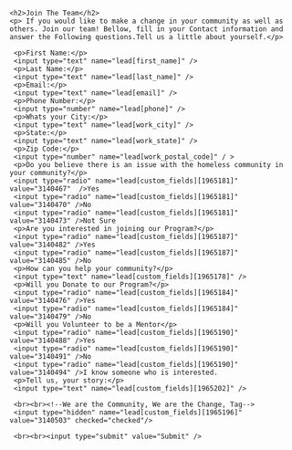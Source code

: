 <html>

    <h2>Join The Team</h2>
    <p> If you would like to make a change in your community as well as others. Join our team! Bellow, fill in your Contact information and answer the Following questions.Tell us a little about yourself.</p>
    
 <form method="post" action="XXXXXXXX.com">
    <input type="hidden" name="w2lid" value="xxxxxxxx" />
    <input type="hidden" name="thank_you_page" value="https://s3.amazonaws.com/uploads.hipchat.com/514/4863862/cWZs6B3pPD4NC5o/sd-me-rainfall-contest-reminder-20161101.jpg" />

     <p>First Name:</p>
     <input type="text" name="lead[first_name]" />
     <p>Last Name:</p>
     <input type="text" name="lead[last_name]" />
     <p>Email:</p>
     <input type="text" name="lead[email]" />
     <p>Phone Number:</p>
     <input type="number" name="lead[phone]" />
     <p>Whats your City:</p>
     <input type="text" name="lead[work_city]" />
     <p>State:</p>
     <input type="text" name="lead[work_state]" />
     <p>Zip Code:</p>
     <input type="number" name="lead[work_postal_code]" / >
     <p>Do you believe there is an issue with the homeless community in your community?</p>
     <input type="radio" name="lead[custom_fields][1965181]" value="3140467"  />Yes
     <input type="radio" name="lead[custom_fields][1965181]" value="3140470" />No
     <input type="radio" name="lead[custom_fields][1965181]" value="3140473" />Not Sure
     <p>Are you interested in joining our Program?</p>
     <input type="radio" name="lead[custom_fields][1965187]" value="3140482" />Yes
     <input type="radio" name="lead[custom_fields][1965187]" value="3140485" />No
     <p>How can you help your community?</p>
     <input type="text" name="lead[custom_fields][1965178]" />
     <p>Will you Donate to our Program?</p>
     <input type="radio" name="lead[custom_fields][1965184]" value="3140476" />Yes
     <input type="radio" name="lead[custom_fields][1965184]" value="3140479" />No
     <p>Will you Volunteer to be a Mentor</p>
     <input type="radio" name="lead[custom_fields][1965190]" value="3140488" />Yes
     <input type="radio" name="lead[custom_fields][1965190]" value="3140491" />No
     <input type="radio" name="lead[custom_fields][1965190]" value="3140494" />I know someone who is interested.
     <p>Tell us, your story:</p>
     <input type="text" name="lead[custom_fields][1965202]" />
     
     <br><br><!--We are the Community, We are the Change, Tag-->
     <input type="hidden" name="lead[custom_fields][1965196]" value="3140503" checked="checked"/>
     
     <br><br><input type="submit" value="Submit" />
     
</form>     
     
</html>

